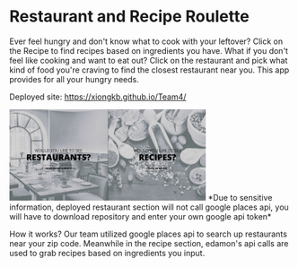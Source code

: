 # Restaurant and Recipe Roulette
Ever feel hungry and don't know what to cook with your leftover? Click on the Recipe to find recipes based on ingredients you have. What if you don't feel like cooking and want to eat out? Click on the restaurant and pick what kind of food you're craving to find the closest restaurant near you. This app provides for all your hungry needs.

Deployed site: https://xiongkb.github.io/Team4/

<img width="350" src="./assets/images/homepage.png">
*Due to sensitive information, deployed restaurant section will not call google places api, you will have to download repository and enter your own google api token*

How it works?
Our team utilized google places api to search up restaurants near your zip code. Meanwhile in the recipe section, edamon's api calls are used to grab recipes based on ingredients you input.
